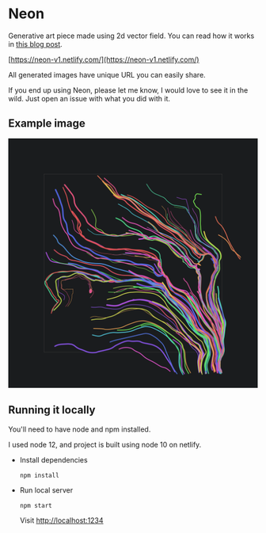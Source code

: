 # Neon

Generative art piece made using 2d vector field. You can read how it works in [this blog post](https://muffinman.io/neon-generative-art-piece-made-using-2d-vector-field/).

[https://neon-v1.netlify.com/](https://neon-v1.netlify.com/)

All generated images have unique URL you can easily share.

If you end up using Neon, please let me know, I would love to see it in the wild. Just open an issue with what you did with it.

## Example image

[![Image generated using Neon](example.svg)](https://neon.muffinman.io//#/false/15/15/50/50/110/5/k554ri7kipa/32fmz98huj9/qunuqveb03)

## Running it locally

You'll need to have node and npm installed.

I used node 12, and project is built using node 10 on netlify.

* Install dependencies
  ```
  npm install
  ```
* Run local server
  ```
  npm start
  ```

  Visit [http://localhost:1234](localhost:1234)
